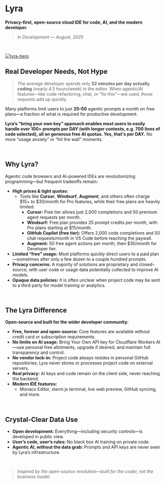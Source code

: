 # Lyra

**Privacy-first, open-source cloud IDE for code, AI, and the modern developer.**

> *In Development –– August, 2025*
<br>

[![lyra-hero](https://github.com/user-attachments/assets/9a924862-da66-4044-ae5d-81005673e2c8)](https://lyra-ide.vercel.app)

## Real Developer Needs, Not Hype

> The average developer spends only **52 minutes per day actually coding** (nearly 4.5 hours/week) in the editor. When agentic/AI features—like code refactoring, chat, or “fix this”—are used, those requests add up quickly.

Many platforms limit users to just **25–50** agentic prompts a month on free plans—a fraction of what is required for productive development.

**Lyra’s “bring your own key” approach enables most users to easily handle over 100+ prompts per DAY (with longer contexts, e.g. 700 lines of code selected), all on generous free AI quotas. Yes, that's per DAY.** No more “usage anxiety” or “hit the wall” moments.

<br>

## Why Lyra?

Agentic code browsers and AI-powered IDEs are revolutionizing programming—but frequent tradeoffs remain:

- **High prices \& tight quotas:**
    - Tools like **Cursor**, **Windsurf**, **Augment**, and others often charge \$15+ to \$30/month for Pro features, while their free plans are heavily limited:
        - **Cursor:** Free tier allows just 2,000 completions and 50 premium agent requests per month.
        - **Windsurf:** Free plan provides 25 prompt credits per month, with Pro plans starting at \$15/month.
        - **GitHub Copilot (free tier):** Offers 2,000 code completions and 50 chat requests/month in VS Code before reaching the paywall.
        - **Augment:** 50 free agent actions per month, then \$30/month for Developer tier.
- **Limited “free” usage:**
Most platforms quickly direct users to a paid plan—sometimes after only a few dozen to a couple hundred prompts.
- **Privacy concerns:**
A majority of solutions are proprietary and closed-source, with user code or usage data potentially collected to improve AI models.
- **Opaque data policies:**
It is often unclear when project code may be sent to a third party for model training or analytics.

<br>

## The Lyra Difference

**Open-source and built for the wider developer community:**

- **Free, forever and open-source:**
Core features are available without credit card or subscription requirements.
- **No limits on AI usage:**
Bring Your Own API key for Cloudflare Workers AI—use personal free allotments, upgrade if desired, and maintain full transparency and control.
- **No vendor lock-in:**
Project code always resides in personal GitHub repositories; Lyra never stores or processes project code on external servers.
- **Real privacy:**
AI keys and code remain on the client side, never reaching the backend.
- **Modern IDE features:**
    - Monaco Editor, xterm.js terminal, live web preview, GitHub syncing, and more.

<br>

## Crystal-Clear Data Use

- **Open development:**
Everything—including security controls—is developed in public view.
- **User’s code, user’s rules:**
No black box AI training on private code.
- **Agentic AI, without the data grab:**
Prompts and API keys are never seen by Lyra’s infrastructure.

<br>

> *Inspired by the open-source revolution—built for the coder, not the business model.*
